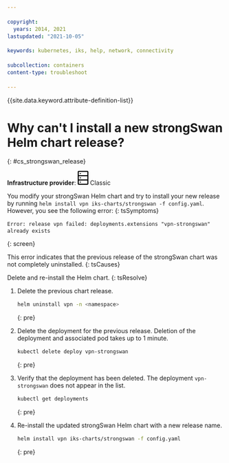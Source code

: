 ```yaml
---

copyright: 
  years: 2014, 2021
lastupdated: "2021-10-05"

keywords: kubernetes, iks, help, network, connectivity

subcollection: containers
content-type: troubleshoot

---
```


{{site.data.keyword.attribute-definition-list}}



# Why can't I install a new strongSwan Helm chart release?
{: #cs_strongswan_release}

**Infrastructure provider**: ![Classic infrastructure provider icon.](images/icon-classic-2.svg) Classic


You modify your strongSwan Helm chart and try to install your new release by running `helm install vpn iks-charts/strongswan -f config.yaml`. However, you see the following error:
{: tsSymptoms}

```
Error: release vpn failed: deployments.extensions "vpn-strongswan" already exists
```
{: screen}


This error indicates that the previous release of the strongSwan chart was not completely uninstalled.
{: tsCauses}

Delete and re-install the Helm chart.
{: tsResolve}

1. Delete the previous chart release.
    ```sh
    helm uninstall vpn -n <namespace>
    ```
    {: pre}

2. Delete the deployment for the previous release. Deletion of the deployment and associated pod takes up to 1 minute.
    ```sh
    kubectl delete deploy vpn-strongswan
    ```
    {: pre}

3. Verify that the deployment has been deleted. The deployment `vpn-strongswan` does not appear in the list.
    ```sh
    kubectl get deployments
    ```
    {: pre}

4. Re-install the updated strongSwan Helm chart with a new release name.
    ```sh
    helm install vpn iks-charts/strongswan -f config.yaml
    ```
    {: pre}






